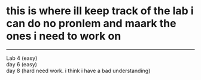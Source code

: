 # this is where ill keep track of the lab i can do no pronlem and maark the ones i need to work on
---
Lab 4 (easy)  
day 6 (easy)  
day 8 (hard need work. i think i have a bad understanding)
